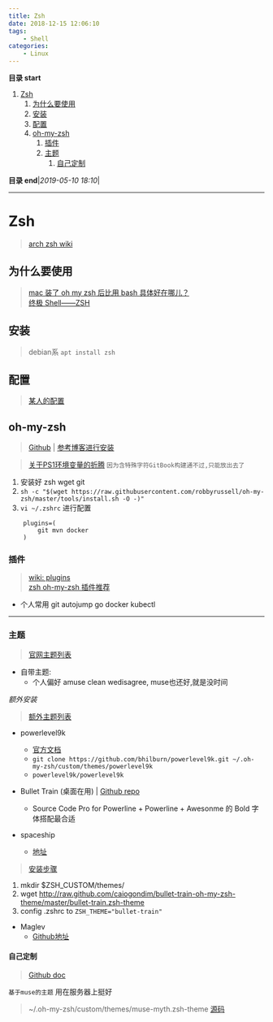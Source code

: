 ```yaml
---
title: Zsh
date: 2018-12-15 12:06:10
tags: 
    - Shell
categories: 
    - Linux
---
```


**目录 start**
 
1. [Zsh](#zsh)
    1. [为什么要使用](#为什么要使用)
    1. [安装](#安装)
    1. [配置](#配置)
    1. [oh-my-zsh](#oh-my-zsh)
        1. [插件](#插件)
        1. [主题](#主题)
            1. [自己定制](#自己定制)

**目录 end**|_2019-05-10 18:10_|
****************************************
# Zsh
> [arch zsh wiki](https://wiki.archlinux.org/index.php/Zsh)

## 为什么要使用
> [mac 装了 oh my zsh 后比用 bash 具体好在哪儿？](https://www.zhihu.com/question/29977255)  
> [终极 Shell——ZSH](https://zhuanlan.zhihu.com/mactalk/19556676)

## 安装
> debian系 `apt install zsh`  

## 配置
> [某人的配置](https://github.com/lilydjwg/dotzsh)

## oh-my-zsh
> [Github](https://github.com/robbyrussell/oh-my-zsh) | [参考博客进行安装](https://segmentfault.com/a/1190000004695131)

> [关于PS1环境变量的折腾](https://gitee.com/kcp1104/codes/gca14wtqvm67l9j5r0deb56#Zsh.md) `因为含特殊字符GitBook构建通不过,只能放出去了`

1. 安装好 zsh wget git
2. `sh -c "$(wget https://raw.githubusercontent.com/robbyrussell/oh-my-zsh/master/tools/install.sh -O -)"`
3. `vi ~/.zshrc` 进行配置

```
    plugins=(
        git mvn docker
    )
```

### 插件
> [wiki: plugins](https://github.com/robbyrussell/oh-my-zsh/wiki/Plugins)  
> [zsh oh-my-zsh 插件推荐 ](https://hufangyun.com/2017/zsh-plugin/)

- 个人常用 git autojump go docker kubectl 

**********************

### 主题
> [官网主题列表](https://github.com/robbyrussell/oh-my-zsh/wiki/Themes) 
- 自带主题:
    - 个人偏好 amuse clean wedisagree, muse也还好,就是没时间

_额外安装_
> [额外主题列表](https://github.com/robbyrussell/oh-my-zsh/wiki/External-themes)

- powerlevel9k
    - [官方文档](https://github.com/bhilburn/powerlevel9k/wiki/Install-Instructions#option-2-install-for-oh-my-zsh)
    - `git clone https://github.com/bhilburn/powerlevel9k.git ~/.oh-my-zsh/custom/themes/powerlevel9k`
    - `powerlevel9k/powerlevel9k`

- Bullet Train (桌面在用) | [Github repo](https://github.com/caiogondim/bullet-train.zsh)
    - Source Code Pro for Powerline + Powerline + Awesonme 的 Bold 字体搭配最合适

- spaceship
    - [地址](https://www.ctolib.com/denysdovhan-spaceship-zsh-theme.html)

> [安装步骤](https://github.com/caiogondim/bullet-train.zsh#for-oh-my-zsh-users)
1. mkdir $ZSH_CUSTOM/themes/
2. wget http://raw.github.com/caiogondim/bullet-train-oh-my-zsh-theme/master/bullet-train.zsh-theme
3. config .zshrc to `ZSH_THEME="bullet-train" `

- Maglev
    - [Github地址](https://github.com/caiogondim/maglev)

#### 自己定制
> [Github doc](https://github.com/robbyrussell/oh-my-zsh/wiki/Customization)

`基于muse的主题` 用在服务器上挺好
> ~/.oh-my-zsh/custom/themes/muse-myth.zsh-theme [源码](https://github.com/Kuangcp/Script/blob/master/zsh/themes/muse-mythos.zsh-theme) 

